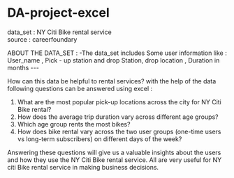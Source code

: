 # DA-project-excel

data_set : NY Citi Bike rental service   
source : careerfoundary

ABOUT THE DATA_SET :
-The data_set includes Some user information like :
  User_name , Pick - up station and drop Station, drop location , Duration in months ---

How can this data be helpful to rental services?
with the help of the data following questions can be answered using excel :
1. What are the most popular pick-up locations across the city for NY Citi Bike rental?
2. How does the average trip duration vary across different age groups?
3. Which age group rents the most bikes?
4. How does bike rental vary across the two user groups (one-time users vs long-term subscribers) on different days of the week?

Answering these questions will give us a valuable insights about the users and how they use the NY Citi Bike rental service. All are very useful for NY citi Bike rental service in making business decisions.
  
